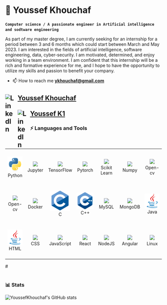 # 🐯 Youssef Khouchaf

**`Computer science / A passionate engineer in Artificial intelligence and sodtware engineering`**

As part of my master degree, I am currently seeking for an internship for a period between 3 and 6 months which could start between March and May 2023. I am interested in the fields of artificial intelligence, software engineering, data, cyber-security. I am motivated, determined, and enjoy working in a team environment. I am confident that this internship will be a rich and formative experience for me, and I hope to have the opportunity to utilize my skills and passion to benefit your company.

- 📫 How to reach me **ykhouchaf@gmail.com**

<a href="https://linkedin.com/in/youssef khouchaf" target="blank"><img align="left" alt="LinkedIn" width="30px" style="padding-right:10px;" src="https://raw.githubusercontent.com/rahuldkjain/github-profile-readme-generator/master/src/images/icons/Social/linked-in-alt.svg" />Youssef Khouchaf</a>
<br/><br/>
<a href="https://kaggle.com/youssefk1" target="blank"><img align="left" alt="LinkedIn" width="30px" style="padding-right:10px;" src="https://raw.githubusercontent.com/rahuldkjain/github-profile-readme-generator/master/src/images/icons/Social/kaggle.svg" />Youssef K1</a>
---

### ⚡ Languages and Tools



<br />

<div align="center">
    <table align="center">
        <tr>
            <td align="center" width="140" height="112.43">
                <img src="https://raw.githubusercontent.com/devicons/devicon/master/icons/python/python-original.svg" width="65px"/>
                <br /> Python
          </td>
            <td align="center" width="140" height="112.43">
                <img src="https://cdn.jsdelivr.net/gh/devicons/devicon/icons/jupyter/jupyter-original-wordmark.svg" width="65px"/>
                <br /> Jupyter
            </td>
            <td align="center" width="140" height="112.43">
                <img src="https://www.vectorlogo.zone/logos/tensorflow/tensorflow-icon.svg" width="65px"/>
                <br /> TensorFlow
            </td>
            <td align="center" width="140" height="112.43">
                <img src="https://www.vectorlogo.zone/logos/pytorch/pytorch-icon.svg" width="65px"/>
                <br /> Pytorch
            </td>
            <td align="center" width="140" height="112.43">
                <img src="https://upload.wikimedia.org/wikipedia/commons/0/05/Scikit_learn_logo_small.svg" width="65px"/>
                <br /> Scikit Learn
            </td>
            <td align="center" width="140" height="112.43">
                <img src="https://cdn.jsdelivr.net/gh/devicons/devicon/icons/numpy/numpy-original.svg" width="65px"/>
                <br /> Numpy
            </td>
            <td align="center" width="140" height="112.43">
                <img src="https://www.vectorlogo.zone/logos/opencv/opencv-icon.svg" width="65px"/>
                <br /> Open-cv
            </td>
        </tr>
        <tr>
           <td align="center" width="140" height="112.43">
                <img src="https://www.vectorlogo.zone/logos/opencv/opencv-icon.svg" width="65px"/>
                <br /> Open-cv
            </td>
            <td align="center" width="140" height="112.43">
                <img src="https://cdn.jsdelivr.net/gh/devicons/devicon/icons/docker/docker-original.svg" width="65px"/>
                <br /> Docker
            </td>
            <td align="center" width="140" height="112.43">
                <img src="https://raw.githubusercontent.com/devicons/devicon/master/icons/c/c-original.svg" width="65px"/>
                <br /> C
            </td>
            <td align="center" width="140" height="112.43">
                <img src="https://raw.githubusercontent.com/devicons/devicon/master/icons/cplusplus/cplusplus-original.svg" width="65px"/>
                <br /> C++
            </td>
            <td align="center" width="140" height="112.43">
                <img src="https://cdn.jsdelivr.net/gh/devicons/devicon/icons/mysql/mysql-original-wordmark.svg" width="65px"/>
                <br /> MySQL
            </td>
            <td align="center" width="140" height="112.43">
                <img src="https://cdn.jsdelivr.net/gh/devicons/devicon/icons/mongodb/mongodb-original-wordmark.svg" width="65px"/>
                <br /> MongoDB
            </td>
            <td align="center" width="140" height="112.43">
                <img src="https://raw.githubusercontent.com/devicons/devicon/master/icons/java/java-original.svg" width="65px"/>
                <br /> Java
            </td>
        </tr>
        <tr>
          <td align="center" width="140" height="112.43">
                <img src="https://raw.githubusercontent.com/devicons/devicon/master/icons/java/java-original.svg" width="65px"/>
                <br /> HTML
            </td>
            <td align="center" width="140" height="112.43">
                <img src="https://cdn.jsdelivr.net/gh/devicons/devicon/icons/html5/html5-plain.svg" width="65px"/>
                <br /> CSS
            </td>
            <td align="center" width="140" height="112.43">
                <img src="https://cdn.jsdelivr.net/gh/devicons/devicon/icons/javascript/javascript-plain.svg" width="65px"/>
                <br /> JavaScript
            </td>
            <td align="center" width="140" height="112.43">
                <img src="https://cdn.jsdelivr.net/gh/devicons/devicon/icons/react/react-original.svg" width="65px"/>
                <br /> React
            </td>
            <td align="center" width="140" height="112.43">
                <img src="https://cdn.jsdelivr.net/gh/devicons/devicon/icons/nodejs/nodejs-original.svg" width="65px"/>
                <br /> NodeJS
            </td>
            <td align="center" width="140" height="112.43">
                <img src="https://angular.io/assets/images/logos/angular/angular.svg" width="65px"/>
                <br /> Angular
            </td>
            <td align="center" width="140" height="112.43">
                <img src="https://cdn.jsdelivr.net/gh/devicons/devicon/icons/linux/linux-original.svg" width="65px"/>
                <br /> Linux
            </td>
        </tr>
    </table>
    </div>
#


#

### 📊 Stats

![YoussefKhouchaf's GitHub stats](https://github-readme-stats.vercel.app/api?username=youssefkhouchaf&show_icons=true&theme=gruvbox)


